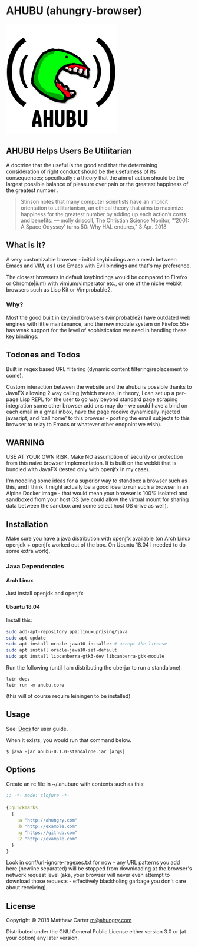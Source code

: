 # AHUBU (ahungry-browser)

![ahubu](https://github.com/ahungry/ahubu/blob/master/ahubu.png)

## AHUBU Helps Users Be Utilitarian

A doctrine that the useful is the good and that the determining
consideration of right conduct should be the usefulness of its
consequences; specifically : a theory that the aim of action should be
the largest possible balance of pleasure over pain or the greatest
happiness of the greatest number .

> Stinson notes that many computer scientists have an implicit
> orientation to utilitarianism, an ethical theory that aims to maximize
> happiness for the greatest number by adding up each action’s costs and
> benefits.
> —
> molly driscoll, The Christian Science Monitor, "‘2001: A Space
> Odyssey’ turns 50: Why HAL endures," 3 Apr. 2018

## What is it?

A very customizable browser - initial keybindings are a mesh
between Emacs and VIM, as I use Emacs with Evil bindings and that's my
preference.

The closest browsers in default keybindings would be compared to
Firefox or Chrom(e|ium) with vimium/vimperator etc., or one of the
niche webkit browsers such as Lisp Kit or Vimprobable2.

### Why?

Most the good built in keybind browsers (vimprobable2) have outdated
web engines with little maintenance, and the new module system on
Firefox 55+ has weak support for the level of sophistication we need
in handling these key bindings.

## Todones and Todos

Built in regex based URL filtering (dynamic content
filtering/replacement to come).

Custom interaction between the website and the ahubu is
possible thanks to JavaFX allowing 2 way calling (which means, in
theory, I can set up a per-page Lisp REPL for the user to go way
beyond standard page scraping integration some other browser add ons
may do - we could have a bind on each email in a gmail inbox, have the
page receive dynamically injected javasript, and 'call home' to this
browser - posting the email subjects to this browser to relay to Emacs
or whatever other endpoint we wish).

## WARNING

USE AT YOUR OWN RISK.  Make NO assumption of security or protection
from this naive browser implementation.  It is built on the webkit
that is bundled with JavaFX (tested only with openjfx in my case).

I'm noodling some ideas for a superior way to standbox a browser such
as this, and I think it might actually be a good idea to run such a
browser in an Alpine Docker image - that would mean your browser is
100% isolated and sandboxed from your host OS (we could allow the
virtual mount for sharing data between the sandbox and some select
host OS drive as well).

## Installation

Make sure you have a java distribution with openjfx available (on Arch
Linux openjdk + openjfx worked out of the box.  On Ubuntu 18.04 I
needed to do some extra work).

### Java Dependencies

#### Arch Linux

Just install openjdk and openjfx

#### Ubuntu 18.04

Install this:

```sh
sudo add-apt-repository ppa:linuxuprising/java
sudo apt update
sudo apt install oracle-java10-installer # accept the license
sudo apt install oracle-java10-set-default
sudo apt install libcanberra-gtk3-dev libcanberra-gtk-module
```

Run the following (until I am distributing the uberjar to run a standalone):

```
lein deps
lein run -m ahubu.core
```

(this will of course require leiningen to be installed)

## Usage

See: [Docs](docs/index.org "Docs") for user guide.

When it exists, you would run that command below.

    $ java -jar ahubu-0.1.0-standalone.jar [args]

## Options

Create an rc file in ~/.ahuburc with contents such as this:

```clojure
;; -*- mode: clojure -*-

{:quickmarks
  {
    :a "http://ahungry.com"
    :b "http://example.com"
    :g "https://github.com"
    :2 "http://example.com"
  }
}
```

Look in conf/url-ignore-regexes.txt for now - any URL patterns you add
here (newline separated) will be stopped from downloading at the
browser's network request level (aka, your browser will never even
attempt to download those requests - effectively blackholing garbage
you don't care about receiving).

## License

Copyright © 2018 Matthew Carter <m@ahungry.com>

Distributed under the GNU General Public License either version 3.0 or (at
your option) any later version.
